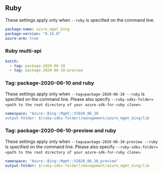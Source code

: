 ## Ruby

These settings apply only when `--ruby` is specified on the command line.

``` yaml
package-name: azure_mgmt_bing
package-version: "0.16.0"
azure-arm: true
```

### Ruby multi-api

``` yaml $(ruby) && $(multiapi)
batch:
  - tag: package-2020-06-10
  - tag: package-2020-06-10-preview
```

### Tag: package-2020-06-10 and ruby

These settings apply only when `--tag=package-2020-06-10 --ruby` is specified on the command line.
Please also specify `--ruby-sdks-folder=<path to the root directory of your azure-sdk-for-ruby clone>`.

``` yaml $(tag) == 'package-2020-06-10' && $(ruby)
namespace: "Azure::Bing::Mgmt::V2020_06_10
output-folder: $(ruby-sdks-folder)/management/azure_mgmt_bing/lib
```

### Tag: package-2020-06-10-preview and ruby

These settings apply only when `--tag=package-2020-06-10-preview --ruby` is specified on the command line.
Please also specify `--ruby-sdks-folder=<path to the root directory of your azure-sdk-for-ruby clone>`.

``` yaml $(tag) == 'package-2020-06-10-preview' && $(ruby)
namespace: "Azure::Bing::Mgmt::V2020_06_10_preview"
output-folder: $(ruby-sdks-folder)/management/azure_mgmt_bing/lib
```
